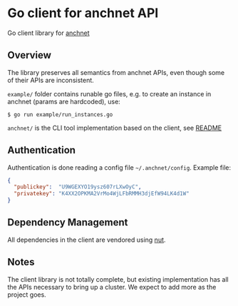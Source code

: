 # Go client for anchnet API

Go client library for [anchnet](http://cloud.51idc.com/help/api/api_list.html)

## Overview
The library preserves all semantics from anchnet APIs, even though some of their APIs are inconsistent.

`example/` folder contains runable go files, e.g. to create an instance in anchnet (params are hardcoded), use:
```
$ go run example/run_instances.go
```

`anchnet/` is the CLI tool implementation based on the client, see [README](anchnet/README.md)

## Authentication
Authentication is done reading a config file `~/.anchnet/config`. Example file:
```json
{
  "publickey":  "U9WGEXYO19ysz607rLXwOyC",
  "privatekey": "K4XX2OPKMA2VrMo4WjLFbRMMH3djEfW94LK4d1W"
}
```

## Dependency Management
All dependencies in the client are vendored using [nut](https://github.com/jingweno/nut).

## Notes
The client library is not totally complete, but existing implementation has all the APIs necessary to bring up a cluster. We expect to add more as the project goes.
